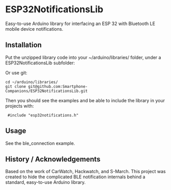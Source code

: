 # ESP32NotificationsLib
Easy-to-use Arduino library for interfacing an ESP 32 with Bluetooth LE mobile device notifications.

## Installation

Put the unzipped library code into your ~/arduino/libraries/ folder, under a ESP32NotificationsLib subfolder:

Or use git:
 ```
 cd ~/arduino/libraries/
 git clone git@github.com:Smartphone-Companions/ESP32NotificationsLib.git
 ```

Then you should see the examples and be able to include the library in your projects with:

```
 #include "esp32notifications.h"
```
 
## Usage

See the ble_connection example.

## History / Acknowledgements

Based on the work of CarWatch, Hackwatch, and S-March. This project was created to hide the complicated BLE notification internals behind a standard, easy-to-use Arduino library.
